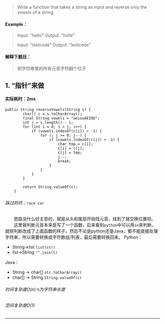 > Write a function that takes a string as input and reverse only the vowels of a string.
#### Example：
> Input: "hello"
Output: "holle"

> Input: "leetcode"
Output: "leotcede"

#### 解释下题目：
> 把字符串里的所有元音字符翻个位子


## 1. “指针”来做
#### 实际耗时：2ms
```
public String reverseVowels(String s) {
        char[] c = s.toCharArray();
        final String vowels = "aeiouAEIOU";
        int j = s.length() - 1;
        for (int i = 0; i < j; i++) {
            if (vowels.indexOf(c[i]) > -1) {
                for (; j >= 0; j--) {
                    if (vowels.indexOf(c[j]) > -1) {
                        char tmp = c[i];
                        c[i] = c[j];
                        c[j] = tmp;
                        j--;
                        break;
                    }
                }
            }
        }

        return String.valueOf(c);
    }
```
###### 踩过的坑：`race car`
&emsp;&emsp;思路没什么好主意的，就是从头和尾部开始找元音，找到了就交换位置呗。
&emsp;&emsp;这里我判断元音本来是写了一个函数，后来看到`python`中可以用`in`来判断，就把判断改成了上面函数的样子。然后不论是python还是Java，都不能直接处理字符串，所以需要转换成字符数组/列表，最后需要转换回来。
Python：
- String->list  `list(str)`
- list->String `"".join(l)`

Java：
- String -> char[]  `str.toCharArray()`
- char[] -> String  `String.valueOf(c)`
###### 时间复杂度O(n) n为字符串长度
###### 空间复杂度O(1)
---------
